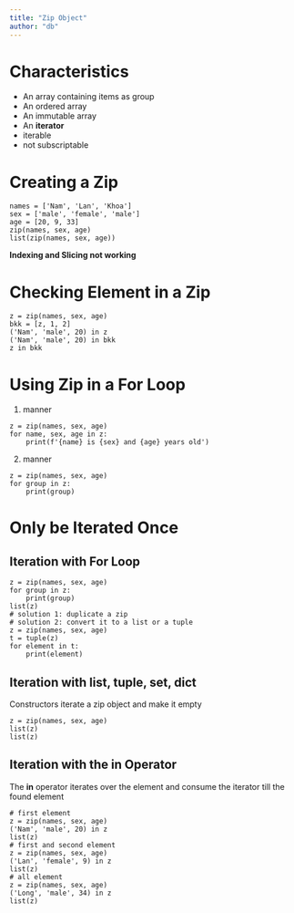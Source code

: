 ```yaml
---
title: "Zip Object"
author: "db"
---
```


# Characteristics
- An array containing items as group
- An ordered array
- An immutable array
- An __iterator__
- iterable
- not subscriptable

# Creating a Zip
```
names = ['Nam', 'Lan', 'Khoa']
sex = ['male', 'female', 'male']
age = [20, 9, 33]
zip(names, sex, age)
list(zip(names, sex, age))
```

__Indexing and Slicing not working__

# Checking Element in a Zip
```
z = zip(names, sex, age)
bkk = [z, 1, 2]
('Nam', 'male', 20) in z
('Nam', 'male', 20) in bkk
z in bkk
```

# Using Zip in a For Loop
1. manner
```
z = zip(names, sex, age)
for name, sex, age in z:
    print(f'{name} is {sex} and {age} years old')
```
2. manner
```
z = zip(names, sex, age)
for group in z:
    print(group)
```

# Only be Iterated Once
## Iteration with For Loop
```
z = zip(names, sex, age)
for group in z:
    print(group)
list(z)
# solution 1: duplicate a zip
# solution 2: convert it to a list or a tuple
z = zip(names, sex, age)
t = tuple(z)
for element in t:
    print(element)
```
## Iteration with list, tuple, set, dict
Constructors iterate a zip object and make it empty
```
z = zip(names, sex, age)
list(z)
list(z)
```
## Iteration with the __in__ Operator
The __in__ operator iterates over the element and consume the iterator till the found element
```
# first element
z = zip(names, sex, age)
('Nam', 'male', 20) in z
list(z)
# first and second element
z = zip(names, sex, age)
('Lan', 'female', 9) in z
list(z)
# all element
z = zip(names, sex, age)
('Long', 'male', 34) in z
list(z)
```

